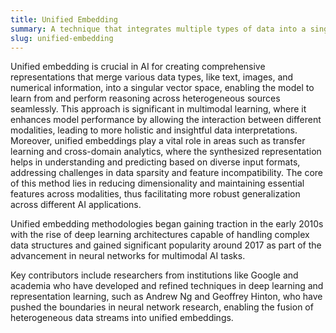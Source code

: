 ```yaml
---
title: Unified Embedding
summary: A technique that integrates multiple types of data into a single, cohesive representation to improve the performance of AI models in tasks such as multimodal learning, natural language processing, or cross-domain applications.
slug: unified-embedding
---
```


Unified embedding is crucial in AI for creating comprehensive representations that merge various data types, like text, images, and numerical information, into a singular vector space, enabling the model to learn from and perform reasoning across heterogeneous sources seamlessly. This approach is significant in multimodal learning, where it enhances model performance by allowing the interaction between different modalities, leading to more holistic and insightful data interpretations. Moreover, unified embeddings play a vital role in areas such as transfer learning and cross-domain analytics, where the synthesized representation helps in understanding and predicting based on diverse input formats, addressing challenges in data sparsity and feature incompatibility. The core of this method lies in reducing dimensionality and maintaining essential features across modalities, thus facilitating more robust generalization across different AI applications.

Unified embedding methodologies began gaining traction in the early 2010s with the rise of deep learning architectures capable of handling complex data structures and gained significant popularity around 2017 as part of the advancement in neural networks for multimodal AI tasks.

Key contributors include researchers from institutions like Google and academia who have developed and refined techniques in deep learning and representation learning, such as Andrew Ng and Geoffrey Hinton, who have pushed the boundaries in neural network research, enabling the fusion of heterogeneous data streams into unified embeddings.